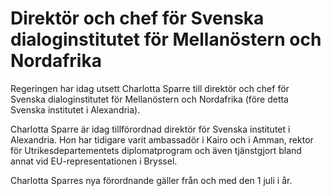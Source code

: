 # Direktör och chef för Svenska dialoginstitutet för Mellanöstern och Nordafrika

Regeringen har idag utsett Charlotta Sparre till direktör och chef för Svenska dialoginstitutet för Mellanöstern och Nordafrika (före detta Svenska institutet i Alexandria).

Charlotta Sparre är idag tillförordnad direktör för Svenska institutet i Alexandria. Hon har tidigare varit ambassadör i Kairo och i Amman, rektor för Utrikesdepartementets diplomatprogram och även tjänstgjort bland annat vid EU-representationen i Bryssel.

Charlotta Sparres nya förordnande gäller från och med den 1 juli i år.
